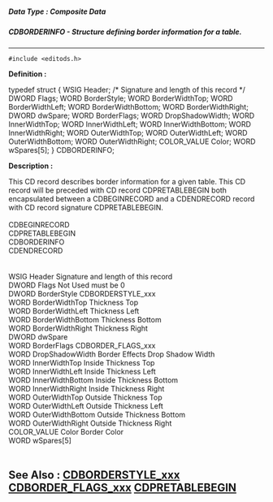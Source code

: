 ##### Data Type : Composite Data
##### CDBORDERINFO - Structure defining border information for a table.
---
```
#include <editods.h>
```

**Definition :**

typedef struct {
   WSIG Header; /* Signature and length of this record */
   DWORD       Flags;
   WORD        BorderStyle;
   WORD        BorderWidthTop; 
   WORD        BorderWidthLeft; 
   WORD        BorderWidthBottom; 
   WORD        BorderWidthRight; 
   DWORD       dwSpare;
   WORD        BorderFlags;
   WORD        DropShadowWidth;
   WORD        InnerWidthTop; 
   WORD        InnerWidthLeft; 
   WORD        InnerWidthBottom; 
   WORD        InnerWidthRight; 
   WORD        OuterWidthTop; 
   WORD        OuterWidthLeft; 
   WORD        OuterWidthBottom; 
   WORD        OuterWidthRight; 
   COLOR_VALUE Color;
   WORD        wSpares[5];
} CDBORDERINFO;

**Description :**

This CD record describes border information for a given table.  This CD record will be preceded with CD record CDPRETABLEBEGIN both encapsulated between a CDBEGINRECORD and a CDENDRECORD record with CD record signature CDPRETABLEBEGIN.<br>
<br>
CDBEGINRECORD<br>
	CDPRETABLEBEGIN<br>
		CDBORDERINFO<br>
CDENDRECORD<br>
<br>
<br>
WSIG			Header			Signature and length of this record<br>
DWORD		Flags			Not Used must be 0<br>
DWORD		BorderStyle		CDBORDERSTYLE_xxx<br>
WORD			BorderWidthTop	Thickness Top<br>
WORD			BorderWidthLeft	Thickness Left<br>
WORD			BorderWidthBottom	Thickness Bottom<br>
WORD			BorderWidthRight	Thickness Right<br>
DWORD		dwSpare<br>
WORD			BorderFlags		CDBORDER_FLAGS_xxx<br>
WORD			DropShadowWidth	Border Effects Drop Shadow Width<br>
WORD			InnerWidthTop		Inside Thickness Top<br>
WORD			InnerWidthLeft		Inside Thickness Left<br>
WORD			InnerWidthBottom	Inside Thickness Bottom<br>
WORD			InnerWidthRight		Inside Thickness Right<br>
WORD			OuterWidthTop		Outside Thickness Top<br>
WORD			OuterWidthLeft		Outside Thickness Left<br>
WORD			OuterWidthBottom	Outside Thickness Bottom<br>
WORD			OuterWidthRight	Outside Thickness Right<br>
COLOR_VALUE	Color			Border Color<br>
WORD			wSpares[5]<br>
<br>



**See Also :**
[CDBORDERSTYLE_xxx](/domino-c-api-docs/reference/Symb/CDBORDERSTYLE_xxx)
[CDBORDER_FLAGS_xxx](/domino-c-api-docs/reference/Symb/CDBORDER_FLAGS_xxx)
[CDPRETABLEBEGIN](/domino-c-api-docs/reference/Data/CDPRETABLEBEGIN)
---
